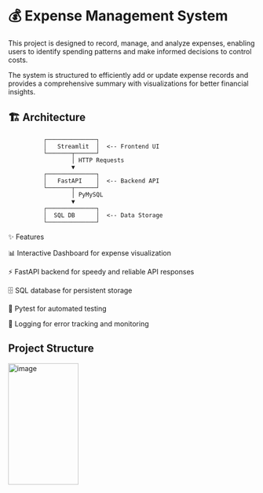 # 💰 Expense Management System
This project is designed to record, manage, and analyze expenses, enabling users to identify spending patterns and make informed decisions to control costs.

The system is structured to efficiently add or update expense records and provides a comprehensive summary with visualizations for better financial insights.

## 🏗 Architecture

```plaintext
          ┌──────────────┐
          │   Streamlit  │  <-- Frontend UI
          └───────┬──────┘
                  │ HTTP Requests
                  ▼
          ┌──────────────┐
          │   FastAPI    │  <-- Backend API
          └───────┬──────┘
                  │ PyMySQL
                  ▼
          ┌──────────────┐
          │  SQL DB      │  <-- Data Storage
          └──────────────┘
```

✨ Features

📊 Interactive Dashboard for expense visualization

⚡ FastAPI backend for speedy and reliable API responses

🗄 SQL database for persistent storage

🧪 Pytest for automated testing

📜 Logging for error tracking and monitoring

##  Project Structure

<img width="143" height="247" alt="image" src="https://github.com/user-attachments/assets/aa336030-3fd0-4d1f-85dd-c229145206ee" />
